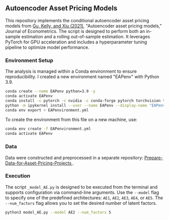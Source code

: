## Autoencoder Asset Pricing Models

This repository implements the conditional autoencoder asset pricing models from [Gu, Kelly, and Xiu (2021)](https://www.sciencedirect.com/science/article/pii/S0304407620301998), "Autoencoder asset pricing models," Journal of Econometrics. The script is designed to perform both an in-sample estimation and a rolling out-of-sample estimation. It leverages PyTorch for GPU acceleration and includes a hyperparameter tuning pipeline to optimize model performance.

### Environment Setup

The analysis is managed within a Conda environment to ensure reproducibility. I created a new environment named "EAPenv" with Python 3.9.

```bash
conda create --name EAPenv python=3.9 -y
conda activate EAPenv 
conda install -c pytorch -c nvidia -c conda-forge pytorch torchvision torchaudio pytorch-cuda=12.1 pandas numpy tqdm scikit-learn statsmodels joblib seaborn matplotlib openpyxl pyarrow pytables ipykernel -y
python -m ipykernel install --user --name EAPenv --display-name "EAPenv"
conda env export > EAPenvironment.yml
```

To create the environment from this file on a new machine, use:

```bash
conda env create -f EAPenvironment.yml
conda activate EAPenv
```

### Data

Data were constructed and preprocessed in a separate repository: [Prepare-Data-for-Asset-Pricing-Projects
](https://github.com/rongwang0824/Prepare-Data-for-Asset-Pricing-Projects).



### Execution

The script `_model_AE.py` is designed to be executed from the terminal and supports configuration via command-line arguments. Use the `--model` flag to specify one of the predefined architectures: `AE1`, `AE2`, `AE3`, `AE4`, or `AE5`. The `--num_factors` flag allows you to set the desired number of latent factors.

```bash
python3 model_AE.py --model AE2 --num_factors 5
```
